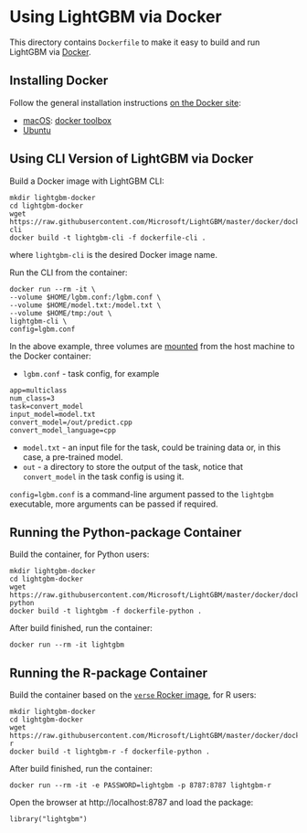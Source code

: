 # Using LightGBM via Docker

This directory contains `Dockerfile` to make it easy to build and run LightGBM via [Docker](http://www.docker.com/).

## Installing Docker

Follow the general installation instructions
[on the Docker site](https://docs.docker.com/installation/):

* [macOS](https://docs.docker.com/installation/mac/): [docker toolbox](https://www.docker.com/toolbox)
* [Ubuntu](https://docs.docker.com/installation/ubuntulinux/)

## Using CLI Version of LightGBM via Docker

Build a Docker image with LightGBM CLI:

```
mkdir lightgbm-docker
cd lightgbm-docker
wget https://raw.githubusercontent.com/Microsoft/LightGBM/master/docker/dockerfile-cli
docker build -t lightgbm-cli -f dockerfile-cli .
```

where `lightgbm-cli` is the desired Docker image name.

Run the CLI from the container:

```
docker run --rm -it \
--volume $HOME/lgbm.conf:/lgbm.conf \
--volume $HOME/model.txt:/model.txt \
--volume $HOME/tmp:/out \
lightgbm-cli \
config=lgbm.conf
```

In the above example, three volumes are [mounted](https://docs.docker.com/engine/reference/commandline/run/#mount-volume--v-read-only)
from the host machine to the Docker container:

* `lgbm.conf` - task config, for example

```
app=multiclass
num_class=3
task=convert_model
input_model=model.txt
convert_model=/out/predict.cpp
convert_model_language=cpp
```

* `model.txt` - an input file for the task, could be training data or, in this case, a pre-trained model.
* `out` - a directory to store the output of the task, notice that `convert_model` in the task config is using it.

`config=lgbm.conf` is a command-line argument passed to the `lightgbm` executable, more arguments can
be passed if required.

## Running the Python-package Сontainer

Build the container, for Python users:

```
mkdir lightgbm-docker
cd lightgbm-docker
wget https://raw.githubusercontent.com/Microsoft/LightGBM/master/docker/dockerfile-python
docker build -t lightgbm -f dockerfile-python .
```

After build finished, run the container:

```
docker run --rm -it lightgbm
```

## Running the R-package Сontainer

Build the container based on the [`verse` Rocker image](https://www.rocker-project.org/images/), for R users:

```
mkdir lightgbm-docker
cd lightgbm-docker
wget https://raw.githubusercontent.com/Microsoft/LightGBM/master/docker/dockerfile-r
docker build -t lightgbm-r -f dockerfile-python .
```

After build finished, run the container:

```
docker run --rm -it -e PASSWORD=lightgbm -p 8787:8787 lightgbm-r
```

Open the browser at http://localhost:8787 and load the package:

```
library("lightgbm")
```

